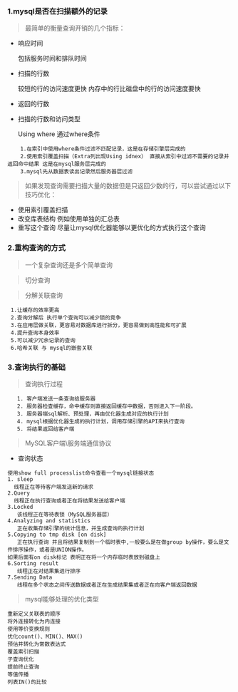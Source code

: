 ### 1.mysql是否在扫描额外的记录

> 最简单的衡量查询开销的几个指标：
  * 响应时间 
   
     包括服务时间和排队时间
  * 扫描的行数 
  
     较短的行的访问速度更快  内存中的行比磁盘中的行的访问速度要快
  * 返回的行数
  * 扫描的行数和访问类型
   
    Using where 通过where条件
```
    1.在索引中使用where条件过滤不匹配记录，这是在存储引擎层完成的
    2.使用索引覆盖扫描（Extra列出现Using idnex） 直接从索引中过滤不需要的记录并返回命中结果 这是在mysql服务层完成的
    3.mysql先从数据表读出记录然后服务器层过滤 
```
 > 如果发现查询需要扫描大量的数据但是只返回少数的行，可以尝试通过以下技巧优化：
  * 使用索引覆盖扫描
  * 改变库表结构 例如使用单独的汇总表
  * 重写这个查询 尽量让mysql优化器能够以更优化的方式执行这个查询   
  
### 2.重构查询的方式
> 一个复杂查询还是多个简单查询

> 切分查询  

>分解关联查询
```
 1.让缓存的效率更高
 2.查询分解后 执行单个查询可以减少锁的竞争
 3.在应用层做关联，更容易对数据库进行拆分，更容易做到高性能和可扩展
 4.提升查询本身效率
 5.可以减少冗余记录的查询
 6.哈希关联 与 mysql的嵌套关联
```

### 3.查询执行的基础
> 查询执行过程
```aidl
   1. 客户端发送一条查询给服务器
   2. 服务器检查缓存，命中缓存则直接返回缓存中数据，否则进入下一阶段。
   3. 服务器端sql解析、预处理，再由优化器生成对应的执行计划
   4. mysql根据优化器生成的执行计划，调用存储引擎的API来执行查询
   5. 将结果返回给客户端
```
> MySQL客户端\服务端通信协议
 >
 * 查询状态
 ```
使用show full processlist命令查看一个mysql链接状态
1. sleep 
   线程正在等待客户端发送新的请求
2.Query
   线程正在执行查询或者正在将结果发送给客户端
3.Locked
    该线程正在等待表锁（MySQL服务器层）
4.Analyzing and statistics
    正在收集存储引擎的统计信息，并生成查询的执行计划
5.Copying to tmp disk [on disk]
    正在执行查询 并且将结果复制到一个临时表中,一般要么是在做group by操作，要么是文件排序操作，或者是UNION操作。
如果后面有on disk标记 表明正在将一个内存临时表放到磁盘上
6.Sorting result
    线程正在对结果集进行排序
7.Sending Data
    线程在多个状态之间传送数据或者正在生成结果集或者正在向客户端返回数据
```

> mysql能够处理的优化类型
```
重新定义关联表的顺序
将外连接转化为内连接
使用等价变换规则
优化count()、MIN()、MAX()
预估并转化为常数表达式
覆盖索引扫描
子查询优化
提前终止查询
等值传播
列表IN()的比较
```